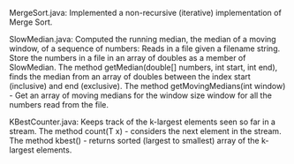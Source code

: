 MergeSort.java: Implemented a non-recursive (iterative) implementation of Merge Sort.

SlowMedian.java: Computed the running median, the median of a moving window, of a sequence of numbers:
Reads in a file given a filename string. Store the numbers in a file in an array of doubles as a member of SlowMedian. The method getMedian(double[] numbers, int start, int end), finds the median from an array of doubles between the index start (inclusive) and end (exclusive). The method getMovingMedians(int window) - Get an array of moving medians for the window size window for all the numbers read from the file.

KBestCounter.java: Keeps track of the k-largest elements seen so far in a stream. The method count(T x) - considers the next element in the stream. The method kbest() - returns sorted (largest to smallest) array of the k-largest elements.
